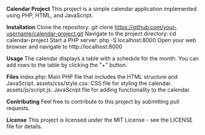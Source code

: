 **Calendar Project**
This project is a simple calendar application implemented using PHP, HTML, and JavaScript.

**Installation**
Clone the repository: git clone https://github.com/your-username/calendar-project.git
Navigate to the project directory: cd calendar-project
Start a PHP server: php -S localhost:8000
Open your web browser and navigate to http://localhost:8000

**Usage**
The calendar displays a table with a schedule for the month.
You can add rows to the table by clicking the "+" button.

**Files**
index.php: Main PHP file that includes the HTML structure and JavaScript.
assets/css/style.css: CSS file for styling the calendar.
assets/js/script.js: JavaScript file for adding functionality to the calendar.

**Contributing**
Feel free to contribute to this project by submitting pull requests.

**License**
This project is licensed under the MIT License - see the LICENSE file for details.
